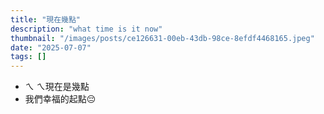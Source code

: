 ```yaml
---
title: "現在幾點"
description: "what time is it now"
thumbnail: "/images/posts/ce126631-00eb-43db-98ce-8efdf4468165.jpeg"
date: "2025-07-07"
tags: []
---
```

- ㄟ ㄟ現在是幾點
- 我們幸福的起點😔
